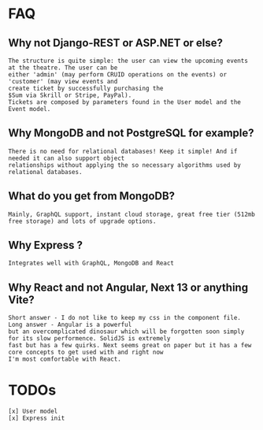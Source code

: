 #

# FAQ

## Why not Django-REST or ASP.NET or else?

    The structure is quite simple: the user can view the upcoming events at the theatre. The user can be 
    either 'admin' (may perform CRUID operations on the events) or 'customer' (may view events and 
    create ticket by successfully purchasing the 
    $Sum via Skrill or Stripe, PayPal).
    Tickets are composed by parameters found in the User model and the Event model.

## Why MongoDB and not PostgreSQL for example?

    There is no need for relational databases! Keep it simple! And if needed it can also support object 
    relationships without applying the so necessary algorithms used by relational databases.

## What do you get from MongoDB?

    Mainly, GraphQL support, instant cloud storage, great free tier (512mb free storage) and lots of upgrade options.

## Why Express ?

    Integrates well with GraphQL, MongoDB and React

## Why React and not Angular, Next 13 or anything Vite?

    Short answer - I do not like to keep my css in the component file. Long answer - Angular is a powerful 
    but an overcomplicated dinosaur which will be forgotten soon simply for its slow performence. SolidJS is extremely 
    fast but has a few quirks. Next seems great on paper but it has a few core concepts to get used with and right now 
    I'm most comfortable with React.

#

# TODOs

    [x] User model
    [x] Express init
